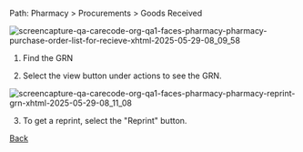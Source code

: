 Path: Pharmacy > Procurements > Goods Received

![screencapture-qa-carecode-org-qa1-faces-pharmacy-pharmacy-purchase-order-list-for-recieve-xhtml-2025-05-29-08_09_58](https://github.com/user-attachments/assets/d278ae73-5393-44a5-ae10-39cbb3ede880)

1. Find the GRN

2. Select the view button under actions to see the GRN.

![screencapture-qa-carecode-org-qa1-faces-pharmacy-pharmacy-reprint-grn-xhtml-2025-05-29-08_11_08](https://github.com/user-attachments/assets/6332460b-7106-48b8-a340-aba02d8ed9bc)

3. To get a reprint, select the "Reprint" button.

[Back](https://github.com/hmislk/hmis/wiki/Receive-Goods)